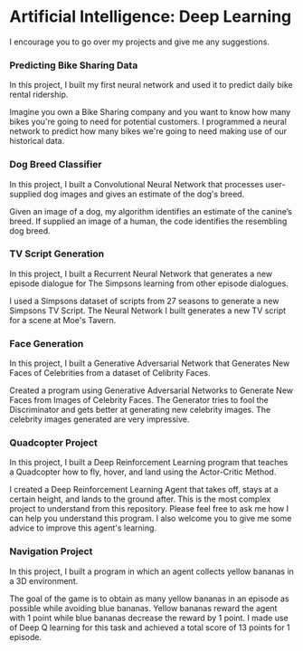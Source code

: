 # Artificial Intelligence: Deep Learning
I encourage you to go over my projects and give me any suggestions.
### Predicting Bike Sharing Data

In this project, I built my first neural network and used it to predict daily bike rental ridership.

Imagine you own a Bike Sharing company and you want to know how many bikes you're going to need for potential customers.
I programmed a neural network to predict how many bikes we're going to need making use of our historical data.
### Dog Breed Classifier

In this project, I built a Convolutional Neural Network that processes user-supplied dog images and gives an estimate of the dog's breed.

Given an image of a dog, my algorithm identifies an estimate of the canine’s breed. 
If supplied an image of a human, the code identifies the resembling dog breed.
### TV Script Generation

In this project, I built a Recurrent Neural Network that generates a new episode dialogue for The Simpsons learning from other episode dialogues.

I used a Simpsons dataset of scripts from 27 seasons to generate a new Simpsons TV Script. 
The Neural Network I built generates a new TV script for a scene at Moe's Tavern.
### Face Generation

In this project, I built a Generative Adversarial Network that Generates New Faces of Celebrities from a dataset of Celibrity Faces.

Created a program using Generative Adversarial Networks to Generate New Faces from Images of Celebrity Faces. The Generator tries to
fool the Discriminator and gets better at generating new celebrity images. The celebrity images generated are very impressive.
### Quadcopter Project

In this project, I built a Deep Reinforcement Learning program that teaches a Quadcopter how to fly, hover, and land using the Actor-Critic Method.

I created a Deep Reinforcement Learning Agent that takes off, stays at a certain height, and lands to the ground after. This is the most
complex project to understand from this repository. Please feel free to ask me how I can help you understand this program. I also welcome
you to give me some advice to improve this agent's learning.
### Navigation Project

In this project, I built a program in which an agent collects yellow bananas in a 3D environment. 

The goal of the game is to obtain as many yellow bananas in an episode as possible while avoiding blue bananas. Yellow bananas reward the agent with 1 point while blue bananas decrease the reward by 1 point. I made use of Deep Q learning for this task and achieved a total score of 13 points for 1 episode. 
